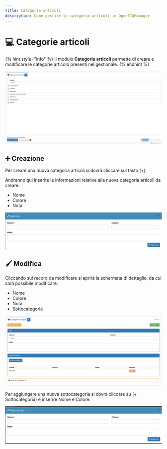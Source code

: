 ```yaml
---
title: Categorie articoli
description: Come gestire le categorie articoli in OpenSTAManager
---
```


# 💻 Categorie articoli

{% hint style="info" %}
Il modulo **Categorie articoli** permette di creare e modificare le categorie articolo presenti nel gestionale.
{% endhint %}

![](<../../../.gitbook/assets/image (82) (1).png>)

## ➕ Creazione

Per creare una nuova categoria articoli si dovrà cliccare sul tasto (+).

Andranno qui inserite le informazioni relative alla nuova categoria articoli da creare:

* Nome
* Colore
* Nota

![](<../../../.gitbook/assets/image (86).png>)

## 🖌️ Modifica

Cliccando sul record da modificare si aprirà la schermata di dettaglio, da cui sarà possibile modificare:

* Nome
* Colore
* Nota
* Sottocategorie

![](<../../../.gitbook/assets/image (66).png>)

Per aggiungere una nuova sottocategoria si dovrà cliccare su (+ Sottocategoria) e inserire Nome e Colore.

![](<../../../.gitbook/assets/image (84) (1).png>)

